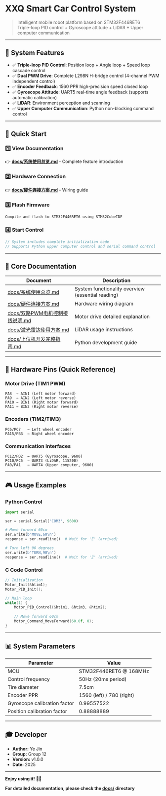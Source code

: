 # XXQ Smart Car Control System

> Intelligent mobile robot platform based on STM32F446RET6  
> Triple-loop PID control + Gyroscope attitude + LiDAR + Upper computer communication

---

## 🎯 System Features

- ✅ **Triple-loop PID Control**: Position loop + Angle loop + Speed loop cascade control
- ✅ **Dual PWM Drive**: Complete L298N H-bridge control (4-channel PWM independent control)
- ✅ **Encoder Feedback**: 1560 PPR high-precision speed closed loop
- ✅ **Gyroscope Attitude**: UART5 real-time angle feedback (supports automatic calibration)
- ✅ **LiDAR**: Environment perception and scanning
- ✅ **Upper Computer Communication**: Python non-blocking command control

---

## 🚀 Quick Start

### 1️⃣ View Documentation
👉 **[docs/系统使用总览.md](docs/系统使用总览.md)** - Complete feature introduction

### 2️⃣ Hardware Connection
👉 **[docs/硬件连接方案.md](docs/硬件连接方案.md)** - Wiring guide

### 3️⃣ Flash Firmware
```bash
Compile and flash to STM32F446RET6 using STM32CubeIDE
```

### 4️⃣ Start Control
```c
// System includes complete initialization code
// Supports Python upper computer control and serial command control
```

---

## 📖 Core Documentation

| Document | Description |
|----------|-------------|
| [docs/系统使用总览.md](docs/系统使用总览.md) | System functionality overview (essential reading) |
| [docs/硬件连接方案.md](docs/硬件连接方案.md) | Hardware wiring diagram |
| [docs/双路PWM电机控制接线说明.md](docs/双路PWM电机控制接线说明.md) | Motor drive detailed explanation |
| [docs/激光雷达使用方案.md](docs/激光雷达使用方案.md) | LiDAR usage instructions |
| [docs/上位机开发完整指南.md](docs/上位机开发完整指南.md) | Python development guide |

---

## 🔌 Hardware Pins (Quick Reference)

### Motor Drive (TIM1 PWM)
```
PA8  → AIN1 (Left motor forward)
PA9  → AIN2 (Left motor reverse)
PA10 → BIN1 (Right motor forward)
PA11 → BIN2 (Right motor reverse)
```

### Encoders (TIM2/TIM3)
```
PC6/PC7   → Left wheel encoder
PA15/PB3  → Right wheel encoder
```

### Communication Interfaces
```
PC12/PD2  → UART5 (Gyroscope, 9600)
PC10/PC5  → UART3 (LiDAR, 115200)
PA0/PA1   → UART4 (Upper computer, 9600)
```

---

## 🎮 Usage Examples

### Python Control
```python
import serial

ser = serial.Serial('COM3', 9600)

# Move forward 60cm
ser.write(b'MOVE,60\n')
response = ser.readline()  # Wait for 'Z' (arrived)

# Turn left 90 degrees
ser.write(b'TURN,90\n')
response = ser.readline()  # Wait for 'Z' (arrived)
```

### C Code Control
```c
// Initialization
Motor_Init(&htim1);
Motor_PID_Init();

// Main loop
while(1) {
    Motor_PID_Control(&htim1, &htim3, &htim2);
    
    // Move forward 60cm
    Motor_Command_MoveForward(60.0f, 0);
}
```

---

## 📊 System Parameters

| Parameter | Value |
|-----------|-------|
| MCU | STM32F446RET6 @ 168MHz |
| Control frequency | 50Hz (20ms period) |
| Tire diameter | 7.5cm |
| Encoder PPR | 1560 (left) / 780 (right) |
| Gyroscope calibration factor | 0.99557522 |
| Position calibration factor | 0.88888889 |

---

## 🎓 Developer

- **Author:** Ye Jin
- **Group:** Group 12  
- **Version:** v1.0.0
- **Date:** 2025

---

**Enjoy using it!** 🚗💨

**For detailed documentation, please check the [docs/](docs/) directory**
